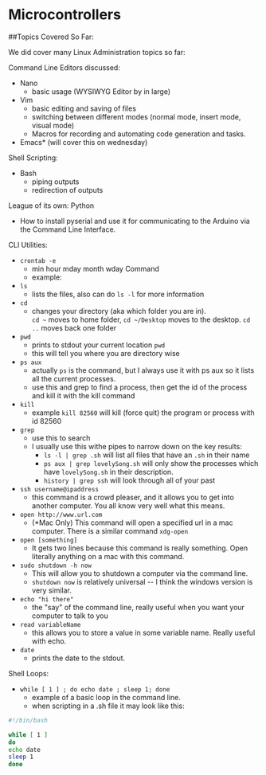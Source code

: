 Microcontrollers
================



##Topics Covered So Far:


We did cover many Linux Administration topics so far:


Command Line Editors discussed:
- Nano
  - basic usage (WYSIWYG Editor by in large)
- Vim
  - basic editing and saving of files
  - switching between different modes (normal mode, insert mode, visual mode)
  - Macros for recording and automating code generation and tasks.
- Emacs* (will cover this on wednesday)

Shell Scripting:
- Bash
  - piping outputs
  - redirection of outputs


League of its own: Python
- How to install pyserial and use it for communicating to the Arduino via the Command Line Interface.

CLI Utilities: 
  - `crontab -e`
     - min hour mday month wday Command
     - example:  
  - `ls`
    - lists the files, also can do `ls -l` for more information
  - `cd`
    -  changes your directory (aka which folder you are in).  
        `cd ~` moves to home folder, 
        `cd ~/Desktop` moves to the desktop.
        `cd ..` moves back one folder
  - `pwd` 
    -  prints to stdout your current location
        `pwd`
    -  this will tell you where you are directory wise
  - `ps aux` 
    - actually `ps` is the command, but I always use it with ps aux so it lists all the current processes.
    - use this and grep to find a process, then get the id of the process and kill it with the kill command
  - `kill`
    - example `kill 82560` will kill (force quit) the program or process with id 82560
  - `grep` 
    - use this to search
    - I usually use this withe pipes to narrow down on the key results:
      - `ls -l | grep .sh` will list all files that have an `.sh`   in their name
      - `ps aux | grep lovelySong.sh`  will only show the processes which have `lovelySong.sh` in their description.
      - `history | grep ssh` will look through all of your past
  - `ssh username@ipaddress`
      - this command is a crowd pleaser, and it allows you to get into another computer. You all know very well what this means.
  - `open http://www.url.com`
      - (*Mac Only) This command will open a specified url in a mac computer.  There is a similar command `xdg-open `
  - `open [something]`
      - It gets two lines because this command is really something.  Open literally anything on a mac with this command.
  - `sudo shutdown -h now`
      - This will allow you to shutdown a computer via the command line.
      - `shutdown now` is relatively universal --  I think the windows version is very similar.
  - `echo "hi there"`
      - the "say" of the command line, really useful when you want your computer to talk to you
  - `read variableName`
      - this allows you to store a value in some variable name. Really useful with echo.
  - `date`
      - prints the date to the stdout.


Shell Loops:

  - `while [ 1 ] ; do echo date ; sleep 1; done` 
      - example of a basic loop in the command line.
      - when scripting in a .sh file it may look like this:
```bash
#!/bin/bash

while [ 1 ]
do
echo date
sleep 1 
done
```

